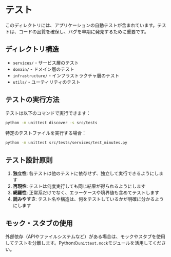 # テスト

このディレクトリには、アプリケーションの自動テストが含まれています。テストは、コードの品質を確保し、バグを早期に発見するために重要です。

## ディレクトリ構造

- `services/` - サービス層のテスト
- `domain/` - ドメイン層のテスト
- `infrastructure/` - インフラストラクチャ層のテスト
- `utils/` - ユーティリティのテスト

## テストの実行方法

テストは以下のコマンドで実行できます：

```bash
python -m unittest discover -s src/tests
```

特定のテストファイルを実行する場合：

```bash
python -m unittest src/tests/services/test_minutes.py
```

## テスト設計原則

1. **独立性**: 各テストは他のテストに依存せず、独立して実行できるようにします
2. **再現性**: テストは何度実行しても同じ結果が得られるようにします
3. **網羅性**: 正常系だけでなく、エラーケースや境界値も含めてテストします
4. **読みやすさ**: テスト名や構造は、何をテストしているかが明確に分かるようにします

## モック・スタブの使用

外部依存（APIやファイルシステムなど）がある場合は、モックやスタブを使用してテストを分離します。Pythonの`unittest.mock`モジュールを活用してください。